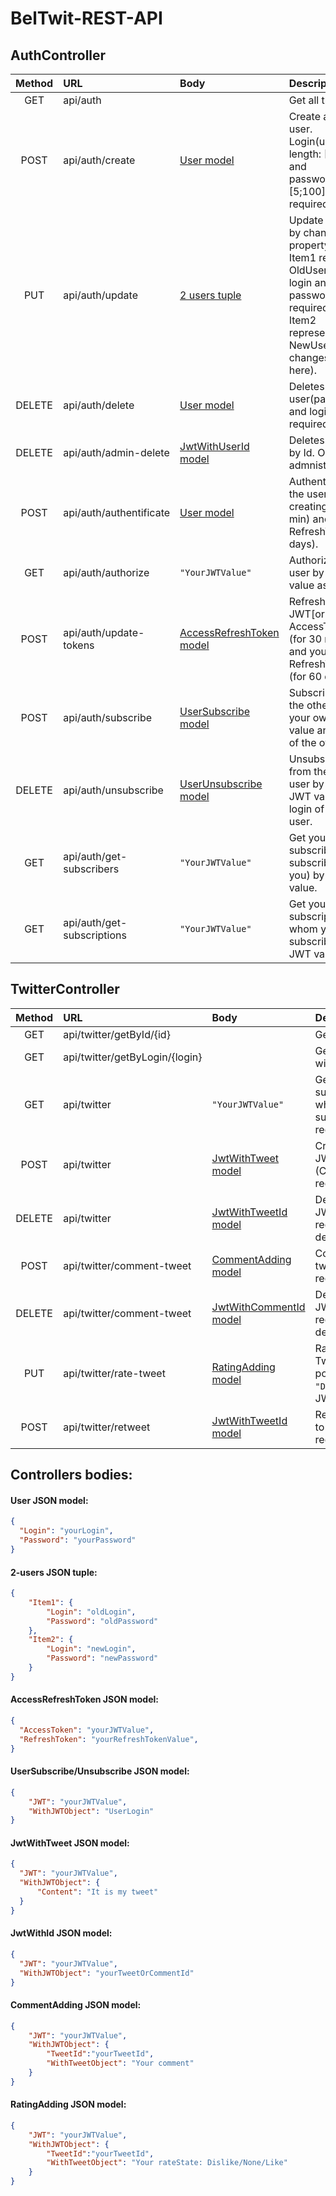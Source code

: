 # BelTwit-REST-API



## AuthController
| Method    | URL                                           | Body       | Description                                                 |
| :-------: | :-------------------------------------------- | :--------- | :-----------------------------------------------------------|
| GET    | api/auth     || Get all the users.
| POST   | api/auth/create        |[User model](#user-json-model)| Create a single user. Login(unique, length: [2;20]) and password(length: [5;100]) are required.
| PUT    | api/auth/update        |[2 users tuple](#2-users-json-tuple)| Update the user by changing property values. Item1 represents OldUser(old login and password are required), and Item2 representes NewUser(all changes are here).
| DELETE | api/auth/delete        |[User model](#user-json-model)| Deletes the user(password and login are required).
| DELETE | api/auth/admin-delete  |[JwtWithUserId model](#jwtwithid-json-model)| Deletes the user by Id. Only for admnistrators!
| POST   | api/auth/authentificate|[User model](#user-json-model)| Authentificate the user by creating JWT(30 min) and RefreshToken(60 days).
| GET    | api/auth/authorize     |`"YourJWTValue"`| Authorize the user by JWT value as a string.
| POST   | api/auth/update-tokens|[AccessRefreshToken model](#accessrefreshtoken-json-model)| Refresh your JWT[or AccessToken] (for 30 minutes) and your RefreshToken (for 60 days). 
| POST   | api/auth/subscribe     |[UserSubscribe model](#usersubscribe/unsubscribe-json-model)| Subscribes on the other user by your own JWT value and login of the other user.
| DELETE | api/auth/unsubscribe   |[UserUnsubscribe model](#usersubscribe/unsubscribe-json-model)| Unsubscribes from the other user by your own JWT value and login of the other user.
| GET | api/auth/get-subscribers  |`"YourJWTValue"`| Get your subscribers(who subscribed on you) by JWT value.
| GET | api/auth/get-subscriptions|`"YourJWTValue"`| Get your subscriptions(on whom you subscribed) by JWT value.



## TwitterController
| Method    | URL                                           | Body       | Description                                                 |
| :-------: | :-------------------------------------------- | :--------- | :-----------------------------------------------------------|
| GET    | api/twitter/getById/{id}      || Get tweet by "id".
| GET    | api/twitter/getByLogin/{login}|| Get all tweets of user with "login".
| GET    | api/twitter  				 |`"YourJWTValue"`| Get tweets of your subscriptions(users on whom you've subscribed). JWT required.
| POST   | api/twitter                   |[JwtWithTweet model](#jwtwithtweet-json-model)| Creates a user tweet. JWT and Tweet (Content at least) required.
| DELETE | api/twitter   				 |[JwtWithTweetId model](#jwtwithid-json-model)| Deletes a user tweet. JWT and TweetId required. Admin can delte any tweet.
| POST   | api/twitter/comment-tweet	 |[CommentAdding model](#commentadding-json-model)| Comments selected tweet(by TweetId). JWT required.
| DELETE | api/twitter/comment-tweet	 |[JwtWithCommentId model](#jwtwithid-json-model)| Delete comment by Id. JWT and TweetId required. Admin can delte any comment.
| PUT    | api/twitter/rate-tweet		 |[RatingAdding model](#ratingadding-json-model)| Rates selected tweet(by TweetId). There are 3 possible rates `"Dislike"`,`"None"`,`"Like"`. JWT required.
| POST   | api/twitter/retweet	 		 |[JwtWithTweetId model](#jwtwithid-json-model)| Retweet selected tweet to your user. JWT required.



## Controllers bodies:

#### User JSON model:
```json
{
  "Login": "yourLogin",
  "Password": "yourPassword"
}
```
#### 2-users JSON tuple:
```json
{
	"Item1": {
		"Login": "oldLogin",
		"Password": "oldPassword"
	},
	"Item2": {
		"Login": "newLogin",
		"Password": "newPassword"
	}
}
```
#### AccessRefreshToken JSON model:
```json
{
  "AccessToken": "yourJWTValue",
  "RefreshToken": "yourRefreshTokenValue",
}
```
#### UserSubscribe/Unsubscribe JSON model:
```json
{
	"JWT": "yourJWTValue",
	"WithJWTObject": "UserLogin"
}
```
#### JwtWithTweet JSON model:
```json
{
  "JWT": "yourJWTValue",
  "WithJWTObject": {
	  "Content": "It is my tweet"
  }
}
```
#### JwtWithId JSON model:
```json
{
  "JWT": "yourJWTValue",
  "WithJWTObject": "yourTweetOrCommentId"
}
```

#### CommentAdding JSON model:
```json
{
	"JWT": "yourJWTValue",
	"WithJWTObject": {
		"TweetId":"yourTweetId",
		"WithTweetObject": "Your comment"
	}
}
```

#### RatingAdding JSON model:
```json
{
	"JWT": "yourJWTValue",
	"WithJWTObject": {
		"TweetId":"yourTweetId",
		"WithTweetObject": "Your rateState: Dislike/None/Like"
	}
}
```